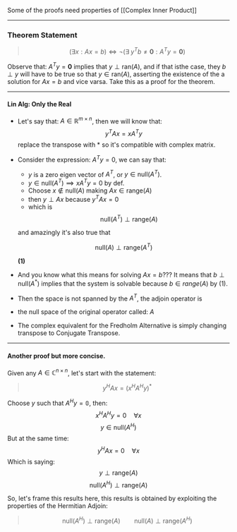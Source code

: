 Some of the proofs need properties of [[Complex Inner Product]]

---
### **Theorem Statement**

> $$
> (\exists x: Ax = b) \iff \neg (\exists\; y^Tb\neq \mathbf 0 : A^Ty = \mathbf 0)
> $$

Observe that: $A^Ty = \mathbf 0$ implies that $y\perp \text{ran}(A)$, and if that isthe case, they $b\perp y$ will have to be true so that $y\in \text{ran}(A)$, asserting the existence of the a solution for $Ax = b$ and vice varsa. Take this as a proof for the theorem. 

---
#### **Lin Alg: Only the Real**

* Let's say that: $A \in \mathbb{R}^{m\times n}$, then we will know that: 
$$y^TAx = xA^Ty$$
replace the transpose with $*$ so it's compatible with complex matrix. 
* Consider the expression: $A^Ty = 0$, we can say that: 
	* $y$ is a zero eigen vector of $A^T$, or $y\in \text{null}(A^T)$. 
	* $y\in \text{null}(A^T) \implies xA^Ty = 0$ by def. 
	* Choose $x\notin \text{null}(A)$ making $Ax\in \text{range}(A)$
	* then $y\perp Ax$ because $y^TAx = 0$
	* which is 
	$$\text{null}(A^T) \perp \text{range}(A)$$

	and amazingly it's also true that

	$$\text{null}(A) \perp \text{range}(A^T)$$ 

	**(1)**

* And you know what this means for solving $Ax = b$??? It means that $b\perp \text{null}(A^*)$ implies that the system is solvable because $b\in range(A)$ by (1). 
* Then the space is not spanned by the $A^T$, the adjoin operator is
*  the null space of the original operator called: $A$
* The complex equivalent for the Fredholm Alternative is simply changing transpose to Conjugate Transpose. 


---

#### **Another proof but more concise**.

Given any $A\in \mathbb{C}^{n\times n}$, let's start with the statement: 

> $$y^HAx = (x^HA^Hy)^*$$

Choose $y$ such that $A^Hy = \mathbb{0}$, then: 
$$x^HA^Hy = 0 \quad \forall x$$
$$y\in \text{null}(A^H)$$
But at the same time: 
$$y^HAx = 0 \quad \forall x$$
Which is saying: 
$$ 
y \perp \text{range}(A)
$$
$$
\text{null}(A^H) \perp \text{range}(A)
$$

So, let's frame this results here, this results is obtained by exploiting the properties of the Hermitian Adjoin: 

> $$
> \text{null}(A^H) \perp \text{range}(A) \hspace{2em} \text{null}(A) \perp \text{range}(A^H)
> $$
